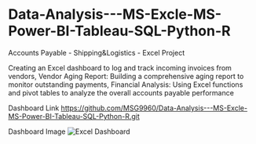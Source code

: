 # Data-Analysis---MS-Excle-MS-Power-BI-Tableau-SQL-Python-R
Accounts Payable - Shipping&Logistics - Excel Project

Creating an Excel dashboard to log and track incoming invoices from vendors, 
Vendor Aging Report: Building a comprehensive aging report to monitor outstanding payments, 
Financial Analysis: Using Excel functions and pivot tables to analyze the overall accounts payable performance

Dashboard Link
https://github.com/MSG9960/Data-Analysis---MS-Excle-MS-Power-BI-Tableau-SQL-Python-R.git

Dashboard Image
![Excel Dashboard](https://github.com/user-attachments/assets/fa70f5ec-4369-4f5b-9006-37cbbeef3fd3)



